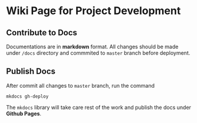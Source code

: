 # Wiki Page for Project Development
## Contribute to Docs
Documentations are in **markdown** format. All changes should be made under `/docs` directory and commmited to `master` branch before deployment. 

## Publish Docs
After commit all changes to `master` branch, run the command
```
mkdocs gh-deploy
```
The `mkdocs` library will take care rest of the work and publish the docs under **Github Pages**. 
